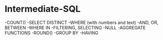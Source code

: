 # Intermediate-SQL

-COUNT()
-SELECT DISTINCT
-WHERE (with numbers and text)
-AND, OR, BETWEEN
-WHERE IN
-FILTERING, SELECTING
-NULL
-AGGREGATE FUNCTIONS
-ROUND()
-GROUP BY
-HAVING
